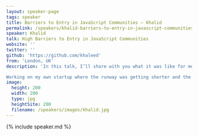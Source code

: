 ```yaml
---
layout: speaker-page
tags: speaker
title: Barriers to Entry in JavaScript Communities – Khalid
permalink: /speakers/khalid-barriers-to-entry-in-javascript-communities.html
speaker: Khalid
talk: High Barriers to Entry in JavaScript Communities
website: ''
twitter: ''
github: 'https://github.com/khaleed'
from: 'London, UK'
description: 'In this talk, I’ll share with you what it was like for me to be a new programmer from a minority background in the JavaScript community. We’ll then discuss some ideas for creating more welcoming environments.

Working on my own startup where the runway was getting shorter and the product wasn’t taking off as expected, I decided to pull the plug and focus on learning how to program. I encountered a variety of challenges when I started out in the JavaScript world. I tried participating in various communities but felt out of place, found asking questions difficult, and rarely met anyone from a similar background. We’ll talk about how I overcame obstacles and offer some suggestions on lowering the barriers to entry.'
image:
  height: 200
  width: 200
  type: jpg
  heightSite: 200
  filename: /speakers/images/khalid.jpg
---
```


{% include speaker.md %}
